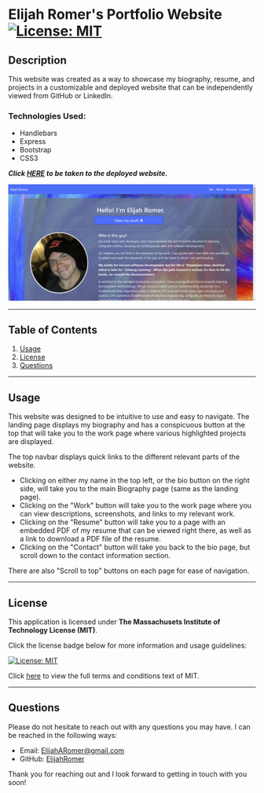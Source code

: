 # Elijah Romer's Portfolio Website [![License: MIT](https://img.shields.io/badge/License-MIT-yellow.svg "Click for more information on the Massachusets Institute of Technology License (MIT)")](https://opensource.org/licenses/MIT)
  
  ## Description
  This website was created as a way to showcase my biography, resume, and projects in a customizable and deployed website that can be independently viewed from GitHub or LinkedIn.

### Technologies Used:
* Handlebars
* Express
* Bootstrap
* CSS3

_**Click [HERE](https://elijahromer.herokuapp.com/) to be taken to the deployed website.**_

  
  ![Portfolio Screenshot](public/images/screenshot.jpg "Portfolio Screenshot")

  ---
## Table of Contents
  1. [Usage](#usage)
  1. [License](#license)
  1. [Questions](#questions)

  ---
  
  ## Usage
    
This website was designed to be intuitive to use and easy to navigate. The landing page displays my biography and has a conspicuous button at the top that will take you to the work page where various highlighted projects are displayed. 

The top navbar displays quick links to the different relevant parts of the website. 
* Clicking on either my name in the top left, or the bio button on the right side, will take you to the main Biography page (same as the landing page).
* Clicking on the "Work" button will take you to the work page where you can view descriptions, screenshots, and links to my relevant work. 
* Clicking on the "Resume" button will take you to a page with an embedded PDF of my resume that can be viewed right there, as well as a link to download a PDF file of the resume. 
* Clicking on the "Contact" button will take you back to the bio page, but scroll down to the contact information section. 

There are also "Scroll to top" buttons on each page for ease of navigation.


---

## License
  
  This application is licensed under **The Massachusets Institute of Technology License (MIT)**.
  
  Click the license badge below for more information and usage guidelines:
  
  [![License: MIT](https://img.shields.io/badge/License-MIT-yellow.svg "Click for more information on the Massachusets Institute of Technology License (MIT)")](https://opensource.org/licenses/MIT)
  
  Click [here](https://www.mit.edu/~amini/LICENSE.md
  "MIT Full Terms and Conditions") to view the full terms and conditions text of MIT.
  
  ---
  
  ## Questions
  
Please do not hesitate to reach out with any questions you may have. I can be reached in the following ways:

* Email: [ElijahARomer@gmail.com](mailto:ElijahARomer@gmail.com)
* GitHub: [ElijahRomer](http://www.github.com/ElijahRomer)


Thank you for reaching out and I look forward to getting in touch with you soon!


